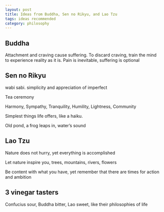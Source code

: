 ```yaml
---
layout: post
title: Ideas from Buddha, Sen no Rikyu, and Lao Tzu
tags: ideas recommended
category: philosophy  
--- 
```


## Buddha

Attachment and craving cause suffering. To discard craving, train the mind to experience reality as it is. Pain is inevitable, suffering is optional 


## Sen no Rikyu 

wabi sabi. simplicity and appreciation of imperfect 

Tea ceremony 

Harmony, Sympathy, Tranquility, Humility, Lightness, Community 

Simplest things life offers, like a haiku. 

Old pond, a frog leaps in, water’s sound 


## Lao Tzu

Nature does not hurry, yet everything is accomplished

Let nature inspire you, trees, mountains, rivers, flowers

Be content with what you have, yet remember that there are times for action and ambition


## 3 vinegar tasters

Confucius sour, Buddha bitter, Lao sweet, like their philosophies of life 




